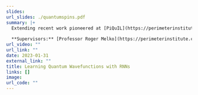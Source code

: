 ```yaml
---
slides: 
url_slides: ./quantumspins.pdf
summary: |+
  Extending recent work pioneered at [PiQuIL](https://perimeterinstitute.ca/perimeter-institute-quantum-intelligence-lab-piquil) in approximating the groundstate wavefunction of a quantum lattice system using Recurrent Neural Networks: Investigated the affect of error and noisiness of the quantum data on the accuracy of the wavefunction and other physical quantities.
  
  **Supervisors:** [Professor Roger Melko](https://perimeterinstitute.ca/people/roger-melko), [Schuyler Moss](https://mschuylermoss.github.io).
url_video: ""
url_link: ""
date: 2023-01-31
external_link: ""
title: Learning Quantum Wavefunctions with RNNs
links: []
image: 
url_code: ""
---
```


